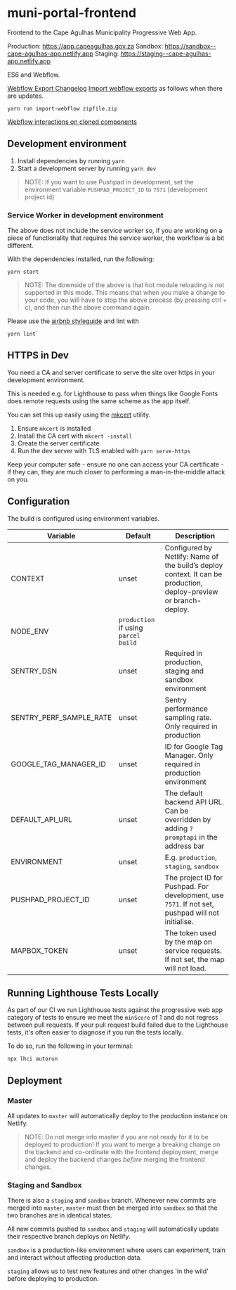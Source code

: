 # muni-portal-frontend

Frontend to the Cape Agulhas Municipality Progressive Web App.

Production: https://app.capeagulhas.gov.za
Sandbox: https://sandbox--cape-agulhas-app.netlify.app
Staging: https://staging--cape-agulhas-app.netlify.app

ES6 and Webflow.

[Webflow Export Changelog](https://app.gitbook.com/@openup/s/cape-agulhas-app/design-system/webflow-exports)
[Import webflow exports](https://www.npmjs.com/package/import-webflow-export) as follows when there are updates.

    yarn run import-webflow zipfile.zip

[Webflow interactions on cloned components](https://openup.gitbook.io/handbook/tech/webflow-best-practice/custom-dom-manipulation-in-webflow-sites#webflow-interactions-on-cloned-components)

## Development environment

1. Install dependencies by running `yarn`
2. Start a development server by running `yarn dev`

> NOTE: If you want to use Pushpad in development, set the environment variable `PUSHPAD_PROJECT_ID` to `7571` (development project id)

### Service Worker in development environment

The above does not include the service worker so, if you are working on a piece of functionality that requires the service worker, the workflow is a bit different.

With the dependencies installed, run the following:

```
yarn start
```

> NOTE: The downside of the above is that hot module reloading is not supported in this mode. This means that when you make a change to your code, you will have to stop the above process (by pressing ctrl + c), and then run the above command again.

Please use the [airbnb styleguide](https://github.com/airbnb/javascript) and lint with

```
yarn lint`
```

## HTTPS in Dev

You need a CA and server certificate to serve the site over https in your
development environment.

This is needed e.g. for Lighthouse to pass when things like Google Fonts
does remote requests using the same scheme as the app itself.

You can set this up easily using the [mkcert](https://mkcert.org/) utility.

1. Ensure `mkcert` is installed
2. Install the CA cert with `mkcert -install`
3. Create the server certificate
4. Run the dev server with TLS enabled with `yarn serve-https`

Keep your computer safe - ensure no one can access your CA certificate - if they
can, they are much closer to performing a man-in-the-middle attack on you.

## Configuration

The build is configured using environment variables.

| Variable                | Default                              | Description                                                                                                       |
| ----------------------- | ------------------------------------ | ----------------------------------------------------------------------------------------------------------------- |
| CONTEXT                 | unset                                | Configured by Netlify: Name of the build’s deploy context. It can be production, deploy-preview or branch-deploy. |
| NODE_ENV                | `production` if using `parcel build` |                                                                                                                   |
| SENTRY_DSN              | unset                                | Required in production, staging and sandbox environment                                                           |
| SENTRY_PERF_SAMPLE_RATE | unset                                | Sentry performance sampling rate. Only required in production                                                     |
| GOOGLE_TAG_MANAGER_ID   | unset                                | ID for Google Tag Manager. Only required in production environment                                                |
| DEFAULT_API_URL         | unset                                | The default backend API URL. Can be overridden by adding `?promptapi` in the address bar                          |
| ENVIRONMENT             | unset                                | E.g. `production`, `staging`, `sandbox`                                                                           |
| PUSHPAD_PROJECT_ID      | unset                                | The project ID for Pushpad. For development, use `7571`. If not set, pushpad will not initialise.                 |
| MAPBOX_TOKEN      | unset                                | The token used by the map on service requests. If not set, the map will not load.                 |

## Running Lighthouse Tests Locally

As part of our CI we run Lighthouse tests against the progressive web app category of tests to ensure we meet the `minScore` of 1 and do not regress between pull requests. If your pull request build failed due to the Lighthouse tests, it's often easier to diagnose if you run the tests locally.

To do so, run the following in your terminal:

```
npx lhci autorun
```

## Deployment

### Master

All updates to `master` will automatically deploy to the production instance on Netlify.

> NOTE: Do not merge into master if you are not ready for it to be deployed to production!
> If you want to merge a breaking change on the backend and co-ordinate with the frontend deployment,
> merge and deploy the backend changes _before_ merging the frontend changes.

### Staging and Sandbox

There is also a `staging` and `sandbox` branch. Whenever new commits are merged into `master`, `master` must then be
merged into `sandbox` so that the two branches are in identical states.

All new commits pushed to `sandbox` and `staging` will automatically update their respective branch deploys on Netlify.

`sandbox` is a production-like environment where users can experiment, train and interact without affecting production
data.

`staging` allows us to test new features and other changes 'in the wild' before deploying to production. 
